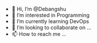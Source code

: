 - 👋 Hi, I’m @Debangshu
- 👀 I’m interested in Programming 
- 🌱 I’m currently learning DevOps
- 💞️ I’m looking to collaborate on ...
- 📫 How to reach me ...

<!---
deba210/deba210 is a ✨ special ✨ repository because its `README.md` (this file) appears on your GitHub profile.
You can click the Preview link to take a look at your changes.
--->
